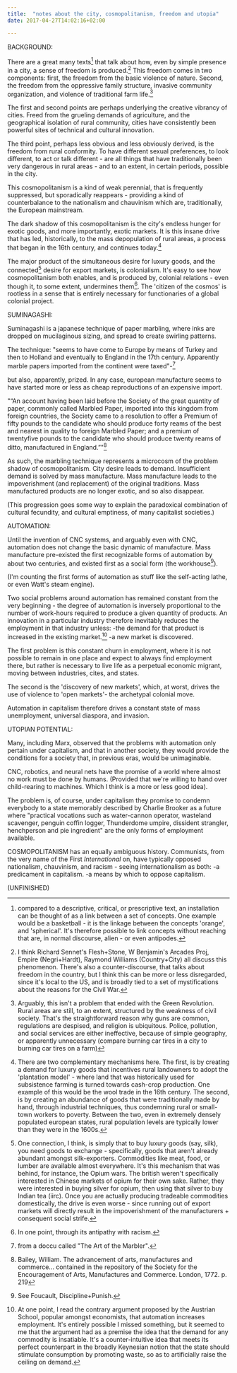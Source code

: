 ```yaml
---
title:  "notes about the city, cosmopolitanism, freedom and utopia"
date: 2017-04-27T14:02:16+02:00

---
```



BACKGROUND:

There are a great many texts[^1] that talk about how, even by simple presence in a city, a sense of freedom is produced.[^2] This freedom comes in two components: first, the freedom from the basic violence of nature. Second, the freedom from the oppressive family structure, invasive community organization, and violence of traditional farm life.[^3]

The first and second points are perhaps underlying the creative vibrancy of cities. Freed from the grueling demands of agriculture, and the geographical isolation of rural community, cities have consistently been powerful sites of technical and cultural innovation.

The third point, perhaps less obvious and less obviously derived, is the freedom from rural conformity. To have different sexual preferences, to look different, to act or talk different - are all things that have traditionally been very dangerous in rural areas - and to an extent, in certain periods, possible in the city.

This cosmopolitanism is a kind of weak perennial, that is frequently suppressed, but sporadically reappears - providing a kind of counterbalance to the nationalism and chauvinism which are, traditionally, the European mainstream. 

The dark shadow of this cosmopolitanism is the city's endless hunger for exotic goods, and more importantly, exotic markets. It is this insane drive that has led, historically, to the mass depopulation of rural areas, a process that began in the 16th century, and continues today.[^4]

The major product of the simultaneous desire for luxury goods, and the connected[^5] desire for export markets, is colonialism. It's easy to see how cosmopolitanism both enables, and is produced by, colonial relations - even though it, to some extent, undermines them[^6]. The 'citizen of the cosmos' is rootless in a sense that is entirely necessary for functionaries of a global colonial project.

SUMINAGASHI:

Suminagashi is a japanese technique of paper marbling, where inks are dropped on mucilaginous sizing, and spread to create swirling patterns.

The technique:
"seems to have come to Europe by means of Turkey and then to Holland and eventually to England in the 17th century. Apparently marble papers imported from the continent were taxed"-[^7]

but also, apparently, prized. In any case, european manufacture seems to have started more or less as cheap reproductions of an expensive import.

"“An account having been laid before the Society of the great quantity of paper, commonly called Marbled Paper, imported into this kingdom from foreign countries, the Society came to a resolution to offer a Premium of fifty pounds to the candidate who should produce forty reams of the best and nearest in quality to foreign Marbled Paper; and a premium of twentyfive pounds to the candidate who should produce twenty reams of ditto, manufactured in England.”"[^8]

As such, the marbling technique represents a microcosm of the problem shadow of cosmopolitanism. City desire leads to demand. Insufficient demand is solved by mass manufacture. Mass manufacture leads to the impoverishment (and replacement) of the original traditions. Mass manufactured products are no longer exotic, and so also disappear. 

(This progression goes some way to explain the paradoxical combination of cultural fecundity, and cultural emptiness, of many capitalist societies.)

AUTOMATION:

Until the invention of CNC systems, and arguably even with CNC, automation does not change the basic dynamic of manufacture. Mass manufacture pre-existed the first recognizable forms of automation by about two centuries, and existed first as a social form (the workhouse[^9]). 

(I'm counting the first forms of automation as stuff like the self-acting lathe, or even Watt's steam engine).

Two social problems around automation has remained constant from the very beginning - the degree of automation is inversely proportional to the number of work-hours required to produce a given quantity of products. An innovation in a particular industry therefore inevitably reduces the employment in that industry unless:
-the demand for that product is increased in the existing market.[^10]
-a new market is discovered.

The first problem is this constant churn in employment, where it is not possible to remain in one place and expect to always find employment there, but rather is necessary to live life as a perpetual economic migrant, moving between industries, cites, and states.

The second is the 'discovery of new markets', which, at worst, drives the use of violence to 'open markets'- the archetypal colonial move.

Automation in capitalism therefore drives a constant state of mass unemployment, universal diaspora, and invasion. 

UTOPIAN POTENTIAL:

Many, including Marx, observed that the problems with automation only pertain under capitalism, and that in another society, they would provide the conditions for a society that, in previous eras, would be unimaginable. 

CNC, robotics, and neural nets have the promise of a world where almost no work must be done by humans. (Provided that we're willing to hand over child-rearing to machines. Which I think is a more or less good idea).

The problem is, of course, under capitalism they promise to condemn everybody to a state memorably described by Charlie Brooker as a future where "practical vocations such as water-cannon operator, wasteland scavenger, penguin coffin logger, Thunderdome umpire, dissident strangler, henchperson and pie ingredient" are the only forms of employment available.

COSMOPOLITANISM has an equally ambiguous history. Communists, from the very name of the First *International* on, have typically opposed nationalism, chauvinism, and racism - seeing internationalism as both:
-a predicament in capitalism.
-a means by which to oppose capitalism.

(UNFINISHED)



[^2]:I think Richard Sennet's Flesh+Stone, W Benjamin's Arcades Proj, Empire (Negri+Hardt), Raymond Williams (Country+City) all discuss this phenomenon. There's also a counter-discourse, that talks about freedom in the country, but I think this can be more or less disregarded, since it's local to the US, and is broadly tied to a set of mystifications about the reasons for the Civil War.
[^3]:Arguably, this isn't a problem that ended with the Green Revolution. Rural areas are still, to an extent, structured by the weakness of civil society. That's the straightforward reason why guns are common, regulations are despised, and religion is ubiquitous. Police, pollution, and social services are either ineffective, because of simple geography, or apparently unnecessary (compare burning car tires in a city to burning car tires on a farm)
[^1]:compared to a descriptive, critical, or prescriptive text, an installation can be thought of as a link between a set of concepts. One example would be a basketball - it is the linkage between the concepts 'orange', and 'spherical'. It's therefore possible to link concepts without reaching that are, in normal discourse, alien - or even antipodes. 
[^4]:There are two complementary mechanisms here. The first, is by creating a demand for luxury goods that incentives rural landowners to adopt the 'plantation model' - where land that was historically used for subsistence farming is turned towards cash-crop production. One example of this would be the wool trade in the 16th century. The second, is by creating an abundance of goods that were traditionally made by hand, through industrial techniques, thus condemning rural or small-town workers to poverty. Between the two, even in extremely densely populated european states, rural population levels are typically lower than they were in the 1600s. 
[^5]:One connection, I think, is simply that to buy luxury goods (say, silk), you need goods to exchange - specifically, goods that aren't already abundant amongst silk-exporters. Commodities like meat, food, or lumber are available almost everywhere. It's this mechanism that was behind, for instance, the Opium wars. The british weren't specifically interested in Chinese markets of opium for their own sake. Rather, they were interested in buying silver for opium, then using that silver to buy Indian tea (iirc). Once you are actually producing tradeable commodities domestically, the drive is even worse - since running out of export markets will directly result in the impoverishment of the manufacturers + consequent social strife. 
[^6]:In one point, through its antipathy with racism. 
[^7]:from a doccu called "The Art of the Marbler". 
[^8]: Bailey, William. The advancement of arts, manufactures and commerce... contained in the repository of the Society for the Encouragement of Arts, Manufactures and Commerce. London, 1772. p. 219
[^9]: See Foucault, Discipline+Punish.
[^10]: At one point, I read the contrary argument proposed by the Austrian School, popular amongst economists, that automation increases employment. It's entirely possible I missed something, but it seemed to me that the argument had as a premise the idea that the demand for any commodity is insatiable. It's a counter-intuitive idea that meets its perfect counterpart in the broadly Keynesian notion that the state should stimulate consumption by promoting waste, so as to artificially raise the ceiling on demand.
